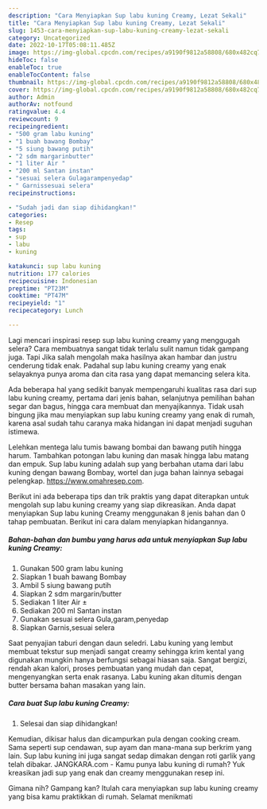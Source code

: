 ```yaml
---
description: "Cara Menyiapkan Sup labu kuning Creamy, Lezat Sekali"
title: "Cara Menyiapkan Sup labu kuning Creamy, Lezat Sekali"
slug: 1453-cara-menyiapkan-sup-labu-kuning-creamy-lezat-sekali
category: Uncategorized
date: 2022-10-17T05:08:11.485Z
image: https://img-global.cpcdn.com/recipes/a9190f9812a58808/680x482cq70/sup-labu-kuning-creamy-foto-resep-utama.jpg
hideToc: false
enableToc: true
enableTocContent: false
thumbnail: https://img-global.cpcdn.com/recipes/a9190f9812a58808/680x482cq70/sup-labu-kuning-creamy-foto-resep-utama.jpg
cover: https://img-global.cpcdn.com/recipes/a9190f9812a58808/680x482cq70/sup-labu-kuning-creamy-foto-resep-utama.jpg
author: Admin
authorAv: notfound
ratingvalue: 4.4
reviewcount: 9
recipeingredient:
- "500 gram labu kuning"
- "1 buah bawang Bombay"
- "5 siung bawang putih"
- "2 sdm margarinbutter"
- "1 liter Air "
- "200 ml Santan instan"
- "sesuai selera Gulagarampenyedap"
- " Garnissesuai selera"
recipeinstructions:

- "Sudah jadi dan siap dihidangkan!"
categories:
- Resep
tags:
- sup
- labu
- kuning

katakunci: sup labu kuning 
nutrition: 177 calories
recipecuisine: Indonesian
preptime: "PT23M"
cooktime: "PT47M"
recipeyield: "1"
recipecategory: Lunch

---
```



Lagi mencari inspirasi resep sup labu kuning creamy yang menggugah selera? Cara membuatnya sangat tidak terlalu sulit namun tidak gampang juga. Tapi Jika salah mengolah maka hasilnya akan hambar dan justru cenderung tidak enak. Padahal sup labu kuning creamy yang enak selayaknya punya aroma dan cita rasa yang dapat memancing selera kita.


Ada beberapa hal yang sedikit banyak mempengaruhi kualitas rasa dari sup labu kuning creamy, pertama dari jenis bahan, selanjutnya pemilihan bahan segar dan bagus, hingga cara membuat dan menyajikannya. Tidak usah bingung jika mau menyiapkan sup labu kuning creamy yang enak di rumah, karena asal sudah tahu caranya maka hidangan ini dapat menjadi suguhan istimewa.

Lelehkan mentega lalu tumis bawang bombai dan bawang putih hingga harum. Tambahkan potongan labu kuning dan masak hingga labu matang dan empuk. Sup labu kuning adalah sup yang berbahan utama dari labu kuning dengan bawang Bombay, wortel dan juga bahan lainnya sebagai pelengkap. https://www.omahresep.com.


Berikut ini ada beberapa tips dan trik praktis yang dapat diterapkan untuk mengolah sup labu kuning creamy yang siap dikreasikan. Anda dapat menyiapkan Sup labu kuning Creamy menggunakan 8 jenis bahan dan 0 tahap pembuatan. Berikut ini cara dalam menyiapkan hidangannya.

<!--inarticleads1-->

##### Bahan-bahan dan bumbu yang harus ada untuk menyiapkan Sup labu kuning Creamy:

1. Gunakan 500 gram labu kuning
1. Siapkan 1 buah bawang Bombay
1. Ambil 5 siung bawang putih
1. Siapkan 2 sdm margarin/butter
1. Sediakan 1 liter Air ±
1. Sediakan 200 ml Santan instan
1. Gunakan sesuai selera Gula,garam,penyedap
1. Siapkan  Garnis,sesuai selera


Saat penyajian taburi dengan daun seledri. Labu kuning yang lembut membuat tekstur sup menjadi sangat creamy sehingga krim kental yang digunakan mungkin hanya berfungsi sebagai hiasan saja. Sangat bergizi, rendah akan kalori, proses pembuatan yang mudah dan cepat, mengenyangkan serta enak rasanya. Labu kuning akan ditumis dengan butter bersama bahan masakan yang lain. 

<!--inarticleads2-->

##### Cara buat Sup labu kuning Creamy:


1. Selesai dan siap dihidangkan!

Kemudian, dikisar halus dan dicampurkan pula dengan cooking cream. Sama seperti sup cendawan, sup ayam dan mana-mana sup berkrim yang lain. Sup labu kuning ini juga sangat sedap dimakan dengan roti garlik yang telah dibakar. JANGKARA.com - Kamu punya labu kuning di rumah? Yuk kreasikan jadi sup yang enak dan creamy menggunakan resep ini. 

Gimana nih? Gampang kan? Itulah cara menyiapkan sup labu kuning creamy yang bisa kamu praktikkan di rumah. Selamat menikmati
